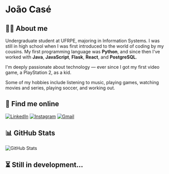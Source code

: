 # João Casé
## 🧑‍💻 About me
Undergraduate student at UFRPE, majoring in Information Systems.
I was still in high school when I was first introduced to the world of coding by my cousins. My first programming language was **Python**, and since then I've worked with **Java**, **JavaScript**, **Flask**, **React**, and **PostgreSQL**.

I'm deeply passionate about technology — ever since I got my first video game, a PlayStation 2, as a kid.

Some of my hobbies include listening to music, playing games, watching movies and series, playing soccer, and working out.

## 🔗 Find me online
[![LinkedIn](https://img.shields.io/badge/LinkedIn-000000?style=for-the-badge&logo=linkedin&logoColor=3399FF)](https://www.linkedin.com/in/joaocase/)
[![Instagram](https://img.shields.io/badge/-Instagram-000000?style=for-the-badge&logo=instagram&logoColor=3399FF)](https://www.instagram.com/_joaocase/)
[![Gmail](https://img.shields.io/badge/Gmail-000000?style=for-the-badge&logo=gmail&logoColor=3399FF)](mailto:victorcasej@gmail.com)

## 📊 GitHub Stats
![GitHub Stats](https://github-readme-stats.vercel.app/api?username=joaocase&theme=transparent&bg_color=000000&border_color=003366&show_icons=true&icon_color=3399FF&title_color=0066CC&text_color=FFFFFF&hide_title=true&hide=issues)

## ⏳ Still in development...
